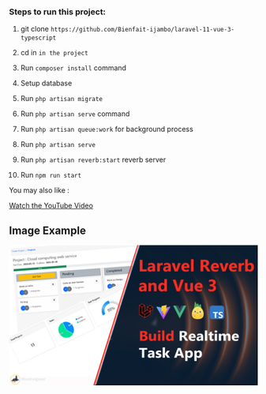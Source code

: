 


### Steps to run this project:


1. git clone `https://github.com/Bienfait-ijambo/laravel-11-vue-3-typescript`

2. cd in `in the project`

3. Run `composer install` command

4. Setup database  

5. Run `php artisan migrate` 

6. Run `php artisan serve` command

7. Run `php artisan queue:work` for background process

6. Run `php artisan serve` 

7. Run `php artisan reverb:start` reverb server

8. Run `npm run start` 


You may also like :



[Watch the YouTube Video](https://www.youtube.com/watch?v=mimRnvHpsg0&t=1s)
## Image Example
![My Image](public/realtime-app.jpg)